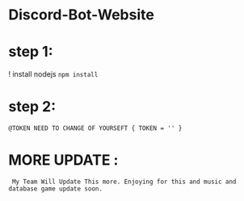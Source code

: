 # Discord-Bot-Website

# step 1:
! install nodejs `` npm install ``

# step 2:
``
@TOKEN NEED TO CHANGE OF YOURSEFT
{ TOKEN = '' }
``


# MORE UPDATE :
`` My Team Will Update This more. Enjoying for this and music and database game update soon.``
